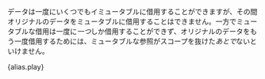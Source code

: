 <!-- Data can be immutably borrowed any number of times, but while immutably
borrowed, the original data can't be mutably borrowed. On the other hand,
only *one* mutable borrow is allowed at a time. The original data can be
borrowed again only *after* the mutable reference goes out of scope. -->
データは一度にいくつでもイミュータブルに借用することができますが、その間オリジナルのデータをミュータブルに借用することはできません。一方でミュータブルな借用は一度に*一つ*しか借用することができず、オリジナルのデータをもう一度借用するためには、ミュータブルな参照がスコープを抜けた*あとで*ないといけません。

{alias.play}
